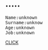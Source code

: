 <h1>.....</h1>
<div class="readme">



<pre>
Name:unknown
Surname:unknow
Age:unknown
Job:unknown
</pre>
<a href="#">CLICK</a>
